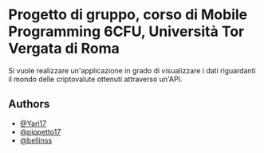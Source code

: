 
# Progetto di gruppo, corso di Mobile Programming 6CFU, Università Tor Vergata di Roma

Si vuole realizzare un'applicazione in grado di visualizzare i dati riguardanti il mondo delle criptovalute ottenuti attraverso un'API.


## Authors

- [@Yari17](https://github.com/Yari17)
- [@pippetto17](https://github.com/pippetto17)
- [@bellinss](https://github.com/bellinss)


